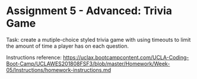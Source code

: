 # Assignment 5 - Advanced: Trivia Game

Task: create a mutiple-choice styled trivia game with using timeouts to limit the amount of time a player has on each question.

Instructions reference: 
https://uclax.bootcampcontent.com/UCLA-Coding-Boot-Camp/UCLAWES201808FSF3/blob/master/Homework/Week-05/Instructions/homework-instructions.md